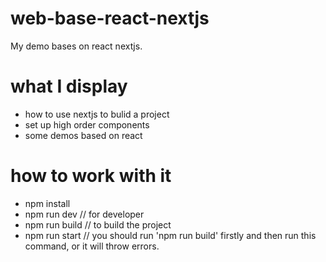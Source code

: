 # web-base-react-nextjs
My demo bases on react nextjs.

# what I display
- how to use nextjs to bulid a project
- set up high order components
- some demos based on react

# how to work with it
- npm install
- npm run dev // for developer 
- npm run build // to build the project 
- npm run start // you should run 'npm run build' firstly and then run this command, or it will throw errors.
